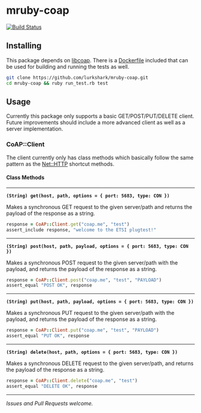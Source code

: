 # mruby-coap
[![Build Status](https://travis-ci.com/lurkshark/mruby-coap.svg?branch=master)](https://travis-ci.com/lurkshark/mruby-coap)

## Installing

This package depends on [libcoap](https://libcoap.net/doc/install.html). There is a [Dockerfile](https://github.com/lurkshark/mruby-coap/blob/master/Dockerfile) included that can be used for building and running the tests as well.

```bash
git clone https://github.com/lurkshark/mruby-coap.git
cd mruby-coap && ruby run_test.rb test
```

## Usage
Currently this package only supports a basic GET/POST/PUT/DELETE client. Future improvements should include a more advanced client as well as a server implementation.

### CoAP::Client
The client currently only has class methods which basically follow the same pattern as the [Net::HTTP](https://ruby-doc.org/stdlib/libdoc/net/http/rdoc/Net/HTTP.html) shortcut methods.

#### Class Methods
-----
**`(String) get(host, path, options = { port: 5683, type: CON })`**

Makes a synchronous GET request to the given server/path and returns the payload of the response as a string.

```ruby
response = CoAP::Client.get("coap.me", "test")
assert_include response, "welcome to the ETSI plugtest!"
```
-----
**`(String) post(host, path, payload, options = { port: 5683, type: CON })`**

Makes a synchronous POST request to the given server/path with the payload, and returns the payload of the response as a string.

```ruby
response = CoAP::Client.post("coap.me", "test", "PAYLOAD")
assert_equal "POST OK", response
```
-----
**`(String) put(host, path, payload, options = { port: 5683, type: CON })`**

Makes a synchronous PUT request to the given server/path with the payload, and returns the payload of the response as a string.

```ruby
response = CoAP::Client.put("coap.me", "test", "PAYLOAD")
assert_equal "PUT OK", response
```
-----
**`(String) delete(host, path, options = { port: 5683, type: CON })`**

Makes a synchronous DELETE request to the given server/path, and returns the payload of the response as a string.

```ruby
response = CoAP::Client.delete("coap.me", "test")
assert_equal "DELETE OK", response
```
-----
*Issues and Pull Requests welcome.*

